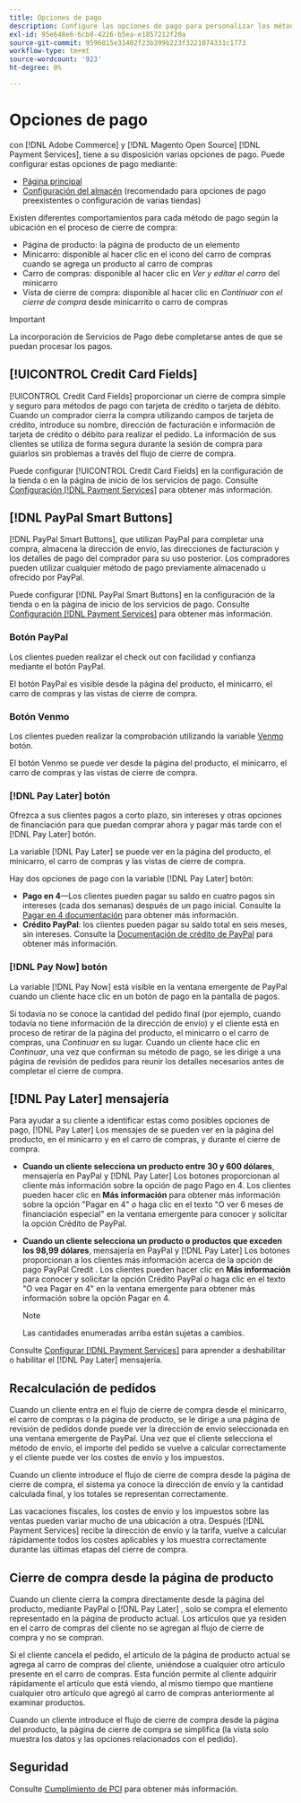 ```yaml
---
title: Opciones de pago
description: Configure las opciones de pago para personalizar los métodos disponibles para los clientes de la tienda.
exl-id: 95e648e6-6cb8-4226-b5ea-e1857212f20a
source-git-commit: 9596815e31402f23b399b223f3221074331c1773
workflow-type: tm+mt
source-wordcount: '923'
ht-degree: 0%

---
```


# Opciones de pago

con [!DNL Adobe Commerce] y [!DNL Magento Open Source] [!DNL Payment Services], tiene a su disposición varias opciones de pago. Puede configurar estas opciones de pago mediante:

* [Página principal](payments-home.md)
* [Configuración del almacén](configure-admin.md) (recomendado para opciones de pago preexistentes o configuración de varias tiendas)

Existen diferentes comportamientos para cada método de pago según la ubicación en el proceso de cierre de compra:

* Página de producto: la página de producto de un elemento
* Minicarro: disponible al hacer clic en el icono del carro de compras cuando se agrega un producto al carro de compras
* Carro de compras: disponible al hacer clic en _Ver y editar el carro_ del minicarro
* Vista de cierre de compra: disponible al hacer clic en _Continuar con el cierre de compra_ desde minicarrito o carro de compras

>[!IMPORTANT]
>
>La incorporación de Servicios de Pago debe completarse antes de que se puedan procesar los pagos.

## [!UICONTROL Credit Card Fields]

[!UICONTROL Credit Card Fields] proporcionar un cierre de compra simple y seguro para métodos de pago con tarjeta de crédito o tarjeta de débito. Cuando un comprador cierra la compra utilizando campos de tarjeta de crédito, introduce su nombre, dirección de facturación e información de tarjeta de crédito o débito para realizar el pedido. La información de sus clientes se utiliza de forma segura durante la sesión de compra para guiarlos sin problemas a través del flujo de cierre de compra.

Puede configurar [!UICONTROL Credit Card Fields] en la configuración de la tienda o en la página de inicio de los servicios de pago. Consulte [Configuración [!DNL Payment Services]](settings.md#configure-credit-card-fields) para obtener más información.

## [!DNL PayPal Smart Buttons]

[!DNL PayPal Smart Buttons], que utilizan PayPal para completar una compra, almacena la dirección de envío, las direcciones de facturación y los detalles de pago del comprador para su uso posterior. Los compradores pueden utilizar cualquier método de pago previamente almacenado u ofrecido por PayPal.

Puede configurar [!DNL PayPal Smart Buttons] en la configuración de la tienda o en la página de inicio de los servicios de pago.  Consulte [Configuración [!DNL Payment Services]](settings.md#configure-paypal-smart-buttons) para obtener más información.

### Botón PayPal

Los clientes pueden realizar el check out con facilidad y confianza mediante el botón PayPal.

El botón PayPal es visible desde la página del producto, el minicarro, el carro de compras y las vistas de cierre de compra.

### Botón Venmo

Los clientes pueden realizar la comprobación utilizando la variable [Venmo](https://venmo.com/) botón.

El botón Venmo se puede ver desde la página del producto, el minicarro, el carro de compras y las vistas de cierre de compra.

### [!DNL Pay Later] botón

Ofrezca a sus clientes pagos a corto plazo, sin intereses y otras opciones de financiación para que puedan comprar ahora y pagar más tarde con el [!DNL Pay Later] botón.

La variable [!DNL Pay Later] se puede ver en la página del producto, el minicarro, el carro de compras y las vistas de cierre de compra.

Hay dos opciones de pago con la variable [!DNL Pay Later] botón:

* **Pago en 4**—Los clientes pueden pagar su saldo en cuatro pagos sin intereses (cada dos semanas) después de un pago inicial. Consulte la [Pagar en 4 documentación](https://www.paypal.com/us/digital-wallet/ways-to-pay/buy-now-pay-later) para obtener más información.
* **Crédito PayPal**: los clientes pueden pagar su saldo total en seis meses, sin intereses. Consulte la [Documentación de crédito de PayPal](https://www.paypal.com/us/webapps/mpp/paypal-credit) para obtener más información.

### [!DNL Pay Now] botón

La variable [!DNL Pay Now] está visible en la ventana emergente de PayPal cuando un cliente hace clic en un botón de pago en la pantalla de pagos.

Si todavía no se conoce la cantidad del pedido final (por ejemplo, cuando todavía no tiene información de la dirección de envío) y el cliente está en proceso de retirar de la página del producto, el minicarro o el carro de compras, una _Continuar_ en su lugar. Cuando un cliente hace clic en _Continuar_, una vez que confirman su método de pago, se les dirige a una página de revisión de pedidos para reunir los detalles necesarios antes de completar el cierre de compra.

## [!DNL Pay Later] mensajería

Para ayudar a su cliente a identificar estas como posibles opciones de pago, [!DNL Pay Later] Los mensajes de se pueden ver en la página del producto, en el minicarro y en el carro de compras, y durante el cierre de compra.

* **Cuando un cliente selecciona un producto entre 30 y 600 dólares**, mensajería en PayPal y [!DNL Pay Later] Los botones proporcionan al cliente más información sobre la opción de pago Pago en 4. Los clientes pueden hacer clic en **Más información** para obtener más información sobre la opción &quot;Pagar en 4&quot; _o_ haga clic en el texto &quot;O ver 6 meses de financiación especial&quot; en la ventana emergente para conocer y solicitar la opción Crédito de PayPal.
* **Cuando un cliente selecciona un producto o productos que exceden los 98,99 dólares**, mensajería en PayPal y [!DNL Pay Later] Los botones proporcionan a los clientes más información acerca de la opción de pago PayPal Credit . Los clientes pueden hacer clic en **Más información** para conocer y solicitar la opción Crédito PayPal _o_ haga clic en el texto &quot;O vea Pagar en 4&quot; en la ventana emergente para obtener más información sobre la opción Pagar en 4.

   >[!NOTE]
   >
   >Las cantidades enumeradas arriba están sujetas a cambios.

Consulte [Configurar [!DNL Payment Services]](configure-admin.md#configure-paypal-smart-buttons) para aprender a deshabilitar o habilitar el [!DNL Pay Later] mensajería.

## Recalculación de pedidos

Cuando un cliente entra en el flujo de cierre de compra desde el minicarro, el carro de compras o la página de producto, se le dirige a una página de revisión de pedidos donde puede ver la dirección de envío seleccionada en una ventana emergente de PayPal. Una vez que el cliente selecciona el método de envío, el importe del pedido se vuelve a calcular correctamente y el cliente puede ver los costes de envío y los impuestos.

Cuando un cliente introduce el flujo de cierre de compra desde la página de cierre de compra, el sistema ya conoce la dirección de envío y la cantidad calculada final, y los totales se representan correctamente.

Las vacaciones fiscales, los costes de envío y los impuestos sobre las ventas pueden variar mucho de una ubicación a otra. Después [!DNL Payment Services] recibe la dirección de envío y la tarifa, vuelve a calcular rápidamente todos los costes aplicables y los muestra correctamente durante las últimas etapas del cierre de compra.

## Cierre de compra desde la página de producto

Cuando un cliente cierra la compra directamente desde la página del producto, mediante PayPal o [!DNL Pay Later] , solo se compra el elemento representado en la página de producto actual. Los artículos que ya residen en el carro de compras del cliente no se agregan al flujo de cierre de compra y no se compran.

Si el cliente cancela el pedido, el artículo de la página de producto actual se agrega al carro de compras del cliente, uniéndose a cualquier otro artículo presente en el carro de compras. Esta función permite al cliente adquirir rápidamente el artículo que está viendo, al mismo tiempo que mantiene cualquier otro artículo que agregó al carro de compras anteriormente al examinar productos.

Cuando un cliente introduce el flujo de cierre de compra desde la página del producto, la página de cierre de compra se simplifica (la vista solo muestra los datos y las opciones relacionados con el pedido).

## Seguridad

Consulte [Cumplimiento de PCI](security.md#pci-compliance) para obtener más información.
